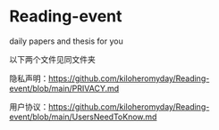 # Reading-event
daily papers and thesis for you

以下两个文件见同文件夹

隐私声明：https://github.com/kiloheromyday/Reading-event/blob/main/PRIVACY.md

用户协议：https://github.com/kiloheromyday/Reading-event/blob/main/UsersNeedToKnow.md
